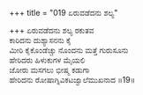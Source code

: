 +++
title = "019 ಏರುವಡೆದನು ಶಲ್ಯ"

+++
ಏರುವಡೆದನು ಶಲ್ಯ ರಕುತವ  
ಕಾರಿದನು ದುಶ್ಯಾಸನನು ಕೈ  
ಮೀರಿ ಕೈಕೊಂಡೆಚ್ಚು ನೊಂದನು ಮತ್ತೆ ಗುರುಸೂನು  
ಹೇರಿದರು ಹಿಳುಕುಗಳ ಮೈಯಲಿ   
ಜೋರು ಮಸಗಲು ಭೀಷ್ಮ ಕಡುಗಾ  
ಹೇರಿದನು ರೋಷಾಗ್ನಿವಿಕಟಜ್ವಾಲೆಮುಖನಾದ      ॥19॥